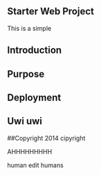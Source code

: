 ## Starter Web Project

This is a simple

## Introduction

## Purpose

## Deployment

## Uwi uwi

##Copyright
2014 cipyright




AHHHHHHHHH


human
edit humans